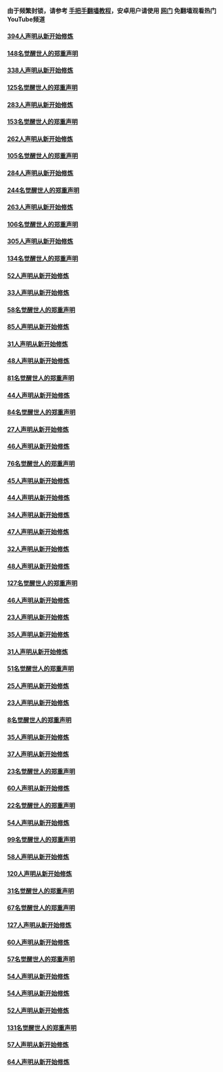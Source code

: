 #### 由于频繁封锁，请参考 [手把手翻墙教程](https://github.com/gfw-breaker/guides/wiki/)，安卓用户请使用 [网门](https://github.com/gfw-breaker/nogfw/blob/master/dl.md?t=04300301) 免翻墙观看热门YouTube频道 

#### [394人声明从新开始修炼](../pages/91/423914.md?t=04300301) 

#### [148名觉醒世人的郑重声明](../pages/91/423913.md?t=04300301) 

#### [338人声明从新开始修炼](../pages/91/423540.md?t=04300301) 

#### [125名觉醒世人的郑重声明](../pages/91/423539.md?t=04300301) 

#### [283人声明从新开始修炼](../pages/91/423296.md?t=04300301) 

#### [153名觉醒世人的郑重声明](../pages/91/423295.md?t=04300301) 

#### [262人声明从新开始修炼](../pages/91/423004.md?t=04300301) 

#### [105名觉醒世人的郑重声明](../pages/91/423003.md?t=04300301) 

#### [284人声明从新开始修炼](../pages/91/422707.md?t=04300301) 

#### [244名觉醒世人的郑重声明](../pages/91/422706.md?t=04300301) 

#### [263人声明从新开始修炼](../pages/91/422553.md?t=04300301) 

#### [106名觉醒世人的郑重声明](../pages/91/422552.md?t=04300301) 

#### [305人声明从新开始修炼](../pages/91/422153.md?t=04300301) 

#### [134名觉醒世人的郑重声明](../pages/91/422152.md?t=04300301) 

#### [52人声明从新开始修炼](../pages/91/421846.md?t=04300301) 

#### [33人声明从新开始修炼](../pages/91/421804.md?t=04300301) 

#### [58名觉醒世人的郑重声明](../pages/91/421845.md?t=04300301) 

#### [85人声明从新开始修炼](../pages/91/421769.md?t=04300301) 

#### [31人声明从新开始修炼](../pages/91/421763.md?t=04300301) 

#### [48人声明从新开始修炼](../pages/91/421605.md?t=04300301) 

#### [81名觉醒世人的郑重声明](../pages/91/421656.md?t=04300301) 

#### [44人声明从新开始修炼](../pages/91/421544.md?t=04300301) 

#### [84名觉醒世人的郑重声明](../pages/91/421543.md?t=04300301) 

#### [27人声明从新开始修炼](../pages/91/421465.md?t=04300301) 

#### [46人声明从新开始修炼](../pages/91/421454.md?t=04300301) 

#### [76名觉醒世人的郑重声明](../pages/91/421453.md?t=04300301) 

#### [45人声明从新开始修炼](../pages/91/421452.md?t=04300301) 

#### [44人声明从新开始修炼](../pages/91/421422.md?t=04300301) 

#### [34人声明从新开始修炼](../pages/91/421322.md?t=04300301) 

#### [47人声明从新开始修炼](../pages/91/421264.md?t=04300301) 

#### [32人声明从新开始修炼](../pages/91/421225.md?t=04300301) 

#### [48人声明从新开始修炼](../pages/91/421202.md?t=04300301) 

#### [127名觉醒世人的郑重声明](../pages/91/421224.md?t=04300301) 

#### [46人声明从新开始修炼](../pages/91/421203.md?t=04300301) 

#### [23人声明从新开始修炼](../pages/91/421138.md?t=04300301) 

#### [35人声明从新开始修炼](../pages/91/421122.md?t=04300301) 

#### [31人声明从新开始修炼](../pages/91/421081.md?t=04300301) 

#### [51名觉醒世人的郑重声明](../pages/91/421080.md?t=04300301) 

#### [25人声明从新开始修炼](../pages/91/421020.md?t=04300301) 

#### [23人声明从新开始修炼](../pages/91/420884.md?t=04300301) 

#### [8名觉醒世人的郑重声明](../pages/91/420883.md?t=04300301) 

#### [35人声明从新开始修炼](../pages/91/420809.md?t=04300301) 

#### [37人声明从新开始修炼](../pages/91/420766.md?t=04300301) 

#### [23名觉醒世人的郑重声明](../pages/91/420765.md?t=04300301) 

#### [60人声明从新开始修炼](../pages/91/420727.md?t=04300301) 

#### [22名觉醒世人的郑重声明](../pages/91/420726.md?t=04300301) 

#### [54人声明从新开始修炼](../pages/91/420529.md?t=04300301) 

#### [99名觉醒世人的郑重声明](../pages/91/420528.md?t=04300301) 

#### [58人声明从新开始修炼](../pages/91/420198.md?t=04300301) 

#### [120人声明从新开始修炼](../pages/91/420141.md?t=04300301) 

#### [31名觉醒世人的郑重声明](../pages/91/420197.md?t=04300301) 

#### [67名觉醒世人的郑重声明](../pages/91/420140.md?t=04300301) 

#### [127人声明从新开始修炼](../pages/91/420082.md?t=04300301) 

#### [60人声明从新开始修炼](../pages/91/420081.md?t=04300301) 

#### [57名觉醒世人的郑重声明](../pages/91/420080.md?t=04300301) 

#### [54人声明从新开始修炼](../pages/91/419533.md?t=04300301) 

#### [54人声明从新开始修炼](../pages/91/419532.md?t=04300301) 

#### [52人声明从新开始修炼](../pages/91/419531.md?t=04300301) 

#### [131名觉醒世人的郑重声明](../pages/91/419530.md?t=04300301) 

#### [57人声明从新开始修炼](../pages/91/419430.md?t=04300301) 

#### [64人声明从新开始修炼](../pages/91/419429.md?t=04300301) 

